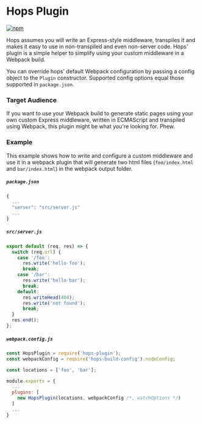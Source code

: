 # Hops Plugin

[![npm](https://img.shields.io/npm/v/hops-plugin.svg)](https://www.npmjs.com/package/hops-plugin)

Hops assumes you will write an Express-style middleware, transpiles it and makes it easy to use in non-transpiled and even non-server code. Hops' plugin is a simple helper to simplify using your custom middleware in a Webpack build.

You can override hops' default Webpack configuration by passing a config object to the `Plugin` constructor. Supported config options equal those supported in `package.json`.

### Target Audience

If you want to use your Webpack build to generate static pages using your own custom Express middleware, written in ECMAScript and transpiled using Webpack, this plugin might be what you're looking for. Phew.

### Example

This example shows how to write and configure a custom middleware and use it in a webpack plugin that will generate two html files (`foo/index.html` and `bar/index.html`) in the webpack output folder.

##### `package.json`

```javascript
{
  ...
  "server": "src/server.js"
  ...
}
```

##### `src/server.js`

```javascript
export default (req, res) => {
  switch (req.url) {
    case '/foo':
      res.write('hello foo');
      break;
    case '/bar':
      res.write('hello bar');
      break;
    default:
      res.writeHead(404);
      res.write('not found');
      break;
  }
  res.end();
};
```

##### `webpack.config.js`

```javascript
const HopsPlugin = require('hops-plugin');
const webpackConfig = require('hops-build-config').nodeConfig;

const locations = ['foo', 'bar'];

module.exports = {
  ...
  plugins: [
    new HopsPlugin(locations, webpackConfig /*, watchOptions */)
  ]
  ...
}
```
